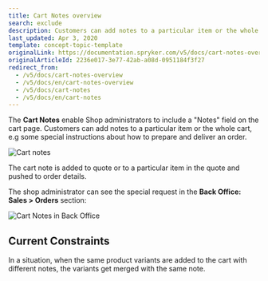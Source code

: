 ```yaml
---
title: Cart Notes overview
search: exclude
description: Customers can add notes to a particular item or the whole cart, e.g some special instructions about how to prepare and deliver an order.
last_updated: Apr 3, 2020
template: concept-topic-template
originalLink: https://documentation.spryker.com/v5/docs/cart-notes-overview
originalArticleId: 2236e017-3e77-42ab-a08d-0951184f3f27
redirect_from:
  - /v5/docs/cart-notes-overview
  - /v5/docs/en/cart-notes-overview
  - /v5/docs/cart-notes
  - /v5/docs/en/cart-notes
---
```


The **Cart Notes** enable Shop administrators to include a "Notes" field on the cart page. Customers can add notes to a particular item or the whole cart, e.g some special instructions about how to prepare and deliver an order.

![Cart notes](https://spryker.s3.eu-central-1.amazonaws.com/docs/Features/Shopping+Cart/Cart+Notes/cart-notes.png) 

The cart note is added to quote or to a particular item in the quote and pushed to order details.

The shop administrator can see the special request in the **Back Office: Sales > Orders** section:

![Cart Notes in Back Office](https://spryker.s3.eu-central-1.amazonaws.com/docs/Features/Shopping+Cart/Cart+Notes/cart-notes-admin.png) 

## Current Constraints
In a situation, when the same product variants are added to the cart with different notes, the variants get merged with the same note.


